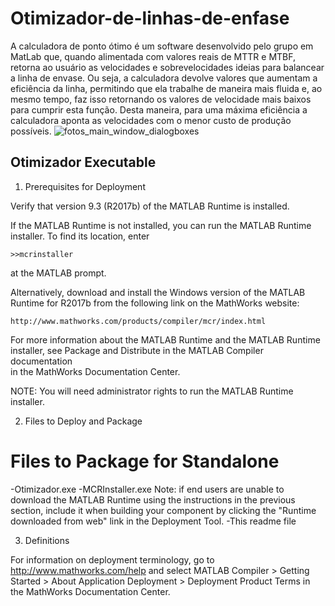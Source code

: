 # Otimizador-de-linhas-de-enfase
 A calculadora de ponto ótimo é um software desenvolvido pelo grupo em MatLab  que, quando alimentada com valores reais de MTTR e MTBF, retorna ao usuário as  velocidades e sobrevelocidades ideias para balancear a linha de envase. Ou seja, a  calculadora devolve valores que aumentam a eficiência da linha, permitindo que ela  trabalhe de maneira mais fluida e, ao mesmo tempo, faz isso retornando os valores  de velocidade mais baixos para cumprir esta função. Desta maneira, para uma  máxima eficiência a calculadora aponta as velocidades com o menor custo de  produção possíveis. 
![fotos_main_window_dialogboxes](https://user-images.githubusercontent.com/11545292/60849579-ceb15900-a1c1-11e9-8847-f0f66c6cf515.jpg)


## Otimizador Executable

1. Prerequisites for Deployment 

Verify that version 9.3 (R2017b) of the MATLAB Runtime is installed.   

If the MATLAB Runtime is not installed, you can run the MATLAB Runtime installer.
To find its location, enter
  
    >>mcrinstaller
      
at the MATLAB prompt.

Alternatively, download and install the Windows version of the MATLAB Runtime for R2017b 
from the following link on the MathWorks website:

    http://www.mathworks.com/products/compiler/mcr/index.html
   
For more information about the MATLAB Runtime and the MATLAB Runtime installer, see 
Package and Distribute in the MATLAB Compiler documentation  
in the MathWorks Documentation Center.    

NOTE: You will need administrator rights to run the MATLAB Runtime installer. 


2. Files to Deploy and Package

Files to Package for Standalone 
================================
-Otimizador.exe
-MCRInstaller.exe 
    Note: if end users are unable to download the MATLAB Runtime using the
    instructions in the previous section, include it when building your 
    component by clicking the "Runtime downloaded from web" link in the
    Deployment Tool.
-This readme file 

3. Definitions

For information on deployment terminology, go to
http://www.mathworks.com/help and select MATLAB Compiler >
Getting Started > About Application Deployment >
Deployment Product Terms in the MathWorks Documentation
Center.
